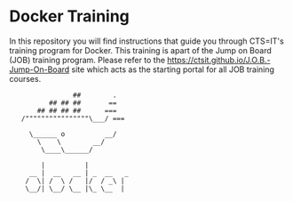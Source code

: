 # Docker Training

In this repository you will find instructions that guide you through CTS=IT's training program for Docker. This training is apart of the Jump on Board (JOB) training program. Please refer to the https://ctsit.github.io/J.O.B.-Jump-On-Board site which acts as the starting portal for all JOB training courses.


                    ##        .            
              ## ## ##       ==            
           ## ## ## ##      ===            
       /""""""""""""""""\___/ ===        
  ~~~ {~~ ~~~~ ~~~ ~~~~ ~~ ~ /  ===- ~~~   
       \______ o          __/            
         \    \        __/             
          \____\______/                
 
          |          |
       __ |  __   __ | _  __   _
      /  \| /  \ /   |/  / _\ | 
      \__/| \__/ \__ |\_ \__  |
